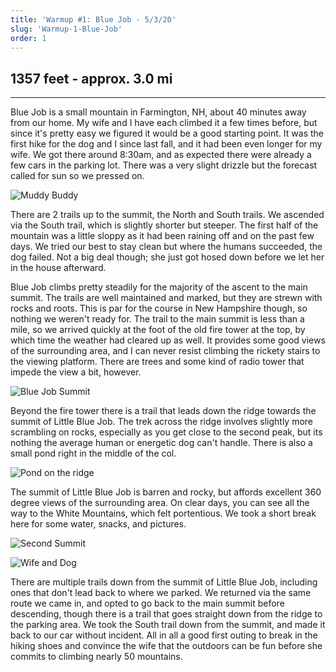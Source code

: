 ```yaml
---
title: 'Warmup #1: Blue Job - 5/3/20'
slug: 'Warmup-1-Blue-Job'
order: 1
---
```


## 1357 feet - approx. 3.0 mi

-----------------------------------

Blue Job is a small mountain in Farmington, NH, about 40 minutes away from our home. My wife and I have each climbed it a few times before, but since it's pretty easy we figured it would be a good starting point. It was the first hike for the dog and I since last fall, and it had been even longer for my wife. We got there around 8:30am, and as expected there were already a few cars in the parking lot. There was a very slight drizzle but the forecast called for sun so we pressed on. 

![Muddy Buddy](blue-job/muddy-trail.jpg)

There are 2 trails up to the summit, the North and South trails. We ascended via the South trail, which is slightly shorter but steeper. The first half of the mountain was a little sloppy as it had been raining off and on the past few days. We tried our best to stay clean but where the humans succeeded, the dog failed. Not a big deal though; she just got hosed down before we let her in the house afterward.

Blue Job climbs pretty steadily for the majority of the ascent to the main summit. The trails are well maintained and marked, but they are strewn with rocks and roots. This is par for the course in New Hampshire though, so nothing we weren't ready for. The trail to the main summit is less than a mile, so we arrived quickly at the foot of the old fire tower at the top, by which time the weather had cleared up as well. It provides some good views of the surrounding area, and I can never resist climbing the rickety stairs to the viewing platform. There are trees and some kind of radio tower that impede the view a bit, however.

![Blue Job Summit](blue-job/blue-job-summit.jpg)

Beyond the fire tower there is a trail that leads down the ridge towards the summit of Little Blue Job. The trek across the ridge involves slightly more scrambling on rocks, especially as you get close to the second peak, but its nothing the average human or energetic dog can't handle. There is also a small pond right in the middle of the col. 

![Pond on the ridge](blue-job/pond-view.jpg)

The summit of Little Blue Job is barren and rocky, but affords excellent 360 degree views of the surrounding area. On clear days, you can see all the way to the White Mountains, which felt portentious. We took a short break here for some water, snacks, and pictures. 

![Second Summit](blue-job/little-blue-job-summit.jpg)

![Wife and Dog](blue-job/summit-wife-and-dog.jpg)

There are multiple trails down from the summit of Little Blue Job, including ones that don't lead back to where we parked. We returned via the same route we came in, and opted to go back to the main summit before descending, though there is a trail that goes straight down from the ridge to the parking area. We took the South trail down from the summit, and made it back to our car without incident. All in all a good first outing to break in the hiking shoes and convince the wife that the outdoors can be fun before she commits to climbing nearly 50 mountains.



